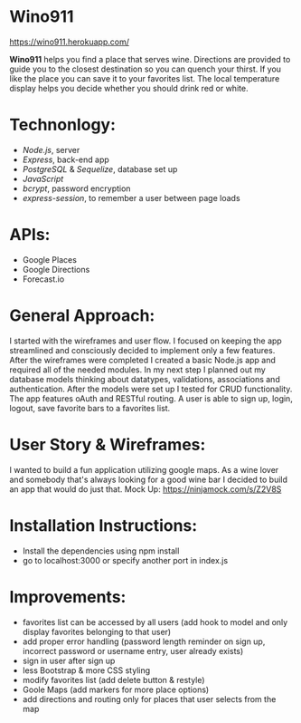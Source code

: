 # Wino911
https://wino911.herokuapp.com/

**Wino911** helps you find a place that serves wine. Directions are provided to guide you to the closest destination so you can quench your thirst. If you like the place you can save it to your favorites list.
The local temperature display helps you decide whether you should drink red or white.  

# Technonlogy:
* *Node.js*, server
* *Express*, back-end app
* *PostgreSQL* & *Sequelize*, database set up
* *JavaScript*
* *bcrypt*, password encryption
* *express-session*, to remember a user between page loads

# APIs:
* Google Places
* Google Directions
* Forecast.io

# General Approach:
 I started with the wireframes and user flow. I focused on keeping the app streamlined and consciously decided to implement only a few features. After the wireframes were completed I created a basic Node.js app and required all of the needed modules. In my next step I planned out my database models thinking about datatypes, validations, associations and authentication. After the models were set up I tested for CRUD functionality. 
 The app features oAuth and RESTful routing. A user is able to sign up, login, logout, save favorite bars to a favorites list. 

# User Story & Wireframes:
I wanted to build a fun application utilizing google maps. As a wine lover and somebody that's always looking for a good wine bar I decided to build an app that would do just that.
Mock Up: https://ninjamock.com/s/Z2V8S

# Installation Instructions:
* Install the dependencies using npm install
* go to localhost:3000 or specify another port in index.js



# Improvements:
* favorites list can be accessed by all users (add hook to model and only display favorites belonging to that user)
* add proper error handling (password length reminder on sign up, incorrect password or username entry, user already exists)
* sign in user after sign up
* less Bootstrap & more CSS styling
* modify favorites list (add delete button & restyle)
* Goole Maps (add markers for more place options)
* add directions and routing only for places that user selects from the map




